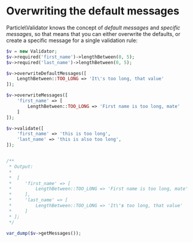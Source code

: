 # Overwriting the default messages

Particle\Validator knows the concept of *default messages* and *specific messages*, so that 
means that you can either overwrite the defaults, or create a specific message for a single 
validation rule:

```php
$v = new Validator;
$v->required('first_name')->lengthBetween(0, 5);
$v->required('last_name')->lengthBetween(0, 5);

$v->overwriteDefaultMessages([
    LengthBetween::TOO_LONG => 'It\'s too long, that value'
]);

$v->overwriteMessages([
    'first_name' => [
        LengthBetween::TOO_LONG => 'First name is too long, mate'
    ]
]);

$v->validate([
    'first_name' => 'this is too long',
    'last_name' => 'this is also too long',
]);


/**
 * Output:
 *
 *  [
 *     'first_name' => [
 *         LengthBetween::TOO_LONG => 'First name is too long, mate'
 *     ],
 *     'last_name' => [
 *         LengthBetween::TOO_LONG => 'It\'s too long, that value'
 *     ]
 * ];
 */

var_dump($v->getMessages());
```
